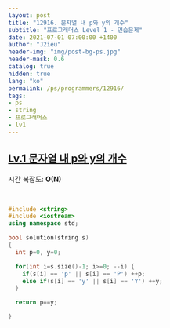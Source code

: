 ```yaml
---
layout: post
title: "12916. 문자열 내 p와 y의 개수"
subtitle: "프로그래머스 Level 1 - 연습문제"
date: 2021-07-01 07:00:00 +1400
author: "J2ieu"
header-img: "img/post-bg-ps.jpg"
header-mask: 0.6
catalog: true
hidden: true
lang: "ko"
permalink: /ps/programmers/12916/
tags:
- ps
- string
- 프로그래머스
- lv1
---
```


## [Lv.1 문자열 내 p와 y의 개수](https://programmers.co.kr/learn/courses/30/lessons/12916)

시간 복잡도: **O(N)**

<br> 

```cpp
#include <string>
#include <iostream>
using namespace std;

bool solution(string s)
{
  int p=0, y=0;

  for(int i=s.size()-1; i>=0; --i) {
    if(s[i] == 'p' || s[i] == 'P') ++p;
    else if(s[i] == 'y' || s[i] == 'Y') ++y;
  }

  return p==y;

}
```